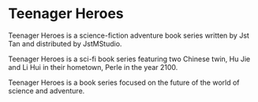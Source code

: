 <h1>Teenager Heroes</h1>
<p>Teenager Heroes is a science-fiction adventure book series written by Jst Tan and distributed by JstMStudio. </p>

<p>Teenager Heroes is a sci-fi book series featuring two Chinese twin, Hu Jie and Li Hui in their hometown, Perle in the year 2100. </p>

<p>Teenager Heroes is a book series focused on the future of the world of science and adventure. </p>
